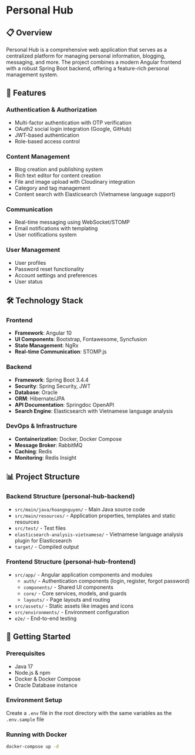 # Personal Hub

## 📋 Overview
Personal Hub is a comprehensive web application that serves as a centralized platform for managing personal information, blogging, messaging, and more. The project combines a modern Angular frontend with a robust Spring Boot backend, offering a feature-rich personal management system.

## 🌟 Features

### Authentication & Authorization
- Multi-factor authentication with OTP verification
- OAuth2 social login integration (Google, GitHub)
- JWT-based authentication
- Role-based access control

### Content Management
- Blog creation and publishing system
- Rich text editor for content creation
- File and image upload with Cloudinary integration
- Category and tag management
- Content search with Elasticsearch (Vietnamese language support)

### Communication
- Real-time messaging using WebSocket/STOMP
- Email notifications with templating
- User notifications system

### User Management
- User profiles
- Password reset functionality
- Account settings and preferences
- User status

## 🛠️ Technology Stack

### Frontend
- **Framework**: Angular 10
- **UI Components**: Bootstrap, Fontawesome, Syncfusion
- **State Management**: NgRx
- **Real-time Communication**: STOMP.js

### Backend
- **Framework**: Spring Boot 3.4.4
- **Security**: Spring Security, JWT
- **Database**: Oracle
- **ORM**: Hibernate/JPA
- **API Documentation**: Springdoc OpenAPI
- **Search Engine**: Elasticsearch with Vietnamese language analysis

### DevOps & Infrastructure
- **Containerization**: Docker, Docker Compose
- **Message Broker**: RabbitMQ
- **Caching**: Redis
- **Monitoring**: Redis Insight

## 📊 Project Structure

### Backend Structure (personal-hub-backend)
- `src/main/java/hoangnguyen/` - Main Java source code
- `src/main/resources/` - Application properties, templates and static resources
- `src/test/` - Test files
- `elasticsearch-analysis-vietnamese/` - Vietnamese language analysis plugin for Elasticsearch
- `target/` - Compiled output

### Frontend Structure (personal-hub-frontend)
- `src/app/` - Angular application components and modules
  - `auth/` - Authentication components (login, register, forgot password)
  - `components/` - Shared UI components
  - `core/` - Core services, models, and guards
  - `layouts/` - Page layouts and routing
- `src/assets/` - Static assets like images and icons
- `src/environments/` - Environment configuration
- `e2e/` - End-to-end testing


## 🚀 Getting Started

### Prerequisites
- Java 17
- Node.js & npm
- Docker & Docker Compose
- Oracle Database instance

### Environment Setup
Create a `.env` file in the root directory with the same variables as the `.env.sample` file

### Running with Docker
```bash
docker-compose up -d
```
